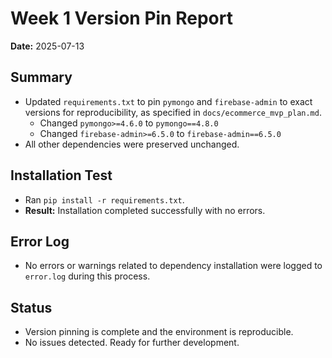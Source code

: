 # Week 1 Version Pin Report

**Date:** 2025-07-13

## Summary
- Updated `requirements.txt` to pin `pymongo` and `firebase-admin` to exact versions for reproducibility, as specified in `docs/ecommerce_mvp_plan.md`.
    - Changed `pymongo>=4.6.0` to `pymongo==4.8.0`
    - Changed `firebase-admin>=6.5.0` to `firebase-admin==6.5.0`
- All other dependencies were preserved unchanged.

## Installation Test
- Ran `pip install -r requirements.txt`.
- **Result:** Installation completed successfully with no errors.

## Error Log
- No errors or warnings related to dependency installation were logged to `error.log` during this process.

## Status
- Version pinning is complete and the environment is reproducible.
- No issues detected. Ready for further development.
